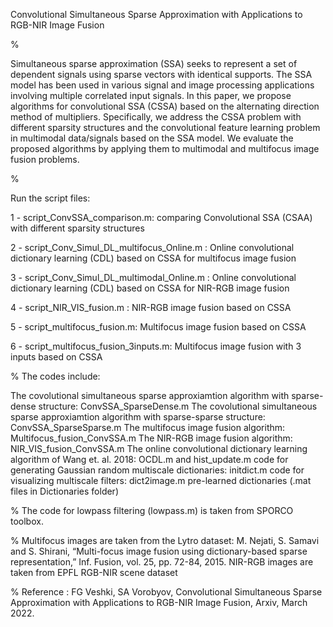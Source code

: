 Convolutional Simultaneous Sparse Approximation with Applications to RGB-NIR Image Fusion

%

Simultaneous sparse approximation (SSA) seeks to represent a set of dependent signals using sparse vectors with identical supports. The SSA model has been used in various signal and image processing applications involving multiple correlated input signals. In this paper, we propose algorithms for convolutional SSA (CSSA) based on the alternating direction method of multipliers. Specifically, we address the CSSA problem with different sparsity structures and the convolutional feature learning problem in multimodal data/signals based on the SSA model. We evaluate the proposed algorithms by applying them to multimodal and multifocus image fusion problems.

%

Run the script files:

1 - script_ConvSSA_comparison.m: comparing Convolutional SSA (CSAA) with different sparsity structures
 
2 - script_Conv_Simul_DL_multifocus_Online.m : Online convolutional dictionary learning (CDL) based on CSSA for multifocus image fusion

3 - script_Conv_Simul_DL_multimodal_Online.m : Online convolutional dictionary learning (CDL) based on CSSA for NIR-RGB image fusion 

4 - script_NIR_VIS_fusion.m : NIR-RGB image fusion based on CSSA

5 - script_multifocus_fusion.m: Multifocus image fusion based on CSSA

6 - script_multifocus_fusion_3inputs.m: Multifocus image fusion with 3 inputs based on CSSA

%
The codes include:

The covolutional simultaneous sparse approxiamtion algorithm with sparse-dense structure: ConvSSA_SparseDense.m
The covolutional simultaneous sparse approxiamtion algorithm with sparse-sparse structure: ConvSSA_SparseSparse.m
The multifocus image fusion algorithm: Multifocus_fusion_ConvSSA.m
The NIR-RGB image fusion algorithm: NIR_VIS_fusion_ConvSSA.m
The online convolutional dictionary learning algorithm of Wang et. al. 2018: OCDL.m and hist_update.m
code for generating Gaussian random multiscale dictionaries: initdict.m
code for visualizing multiscale filters: dict2image.m
pre-learned dictionaries (.mat files in Dictionaries folder)

%
The code for lowpass filtering (lowpass.m) is taken from SPORCO toolbox.

%
Multifocus images are taken from the Lytro dataset: M. Nejati, S. Samavi and S. Shirani, “Multi-focus image fusion using dictionary-based sparse representation,” Inf. Fusion, vol. 25, pp. 72-84, 2015.
NIR-RGB images are taken from EPFL RGB-NIR scene dataset

%
Reference : FG Veshki, SA Vorobyov, Convolutional Simultaneous Sparse Approximation with Applications to RGB-NIR Image Fusion, Arxiv, March 2022.


